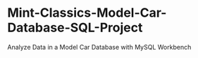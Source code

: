 # Mint-Classics-Model-Car-Database-SQL-Project
Analyze Data in a Model Car Database with MySQL Workbench
